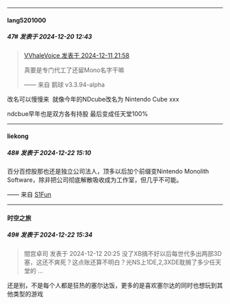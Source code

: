 ﻿
*****

####  lang5201000  
##### 47#       发表于 2024-12-20 12:43

<blockquote><a href="httphttps://bbs.saraba1st.com/2b/forum.php?mod=redirect&amp;goto=findpost&amp;pid=66900393&amp;ptid=2210163" target="_blank">VVhaleVoice 发表于 2024-12-11 21:58</a>

真要是专门代工了还留Mono名字干嘛

—— 来自 鹅球 v3.3.94-alpha</blockquote>
改名可以慢慢来  就像今年的NDcube改名为 Nintendo Cube xxx

ndcbue早年也是双方各有持股 最后变成任天堂100%


*****

####  liekong  
##### 48#       发表于 2024-12-22 15:10

百分百控股那也还是独立公司法人，顶多以后加个前缀变Nintendo Monolith Software，除非把公司彻底解散吸收成为工作室，但几乎不可能。

—— 来自 [S1Fun](https://s1fun.koalcat.com)


*****

####  时空之旅  
##### 49#       发表于 2024-12-22 15:34

<blockquote>間宫卓司 发表于 2024-12-12 20:25
没了XB搞不好以后每世代多出两部3D塞，这还不爽死？这点账还算不明白？光NS上1DE,2,3XDE耽搁了多少任天堂的 ...</blockquote>
还是别，不是每个人都是狂热的塞尔达饭，更多的是喜欢塞尔达的同时也想玩到其他类型的游戏

